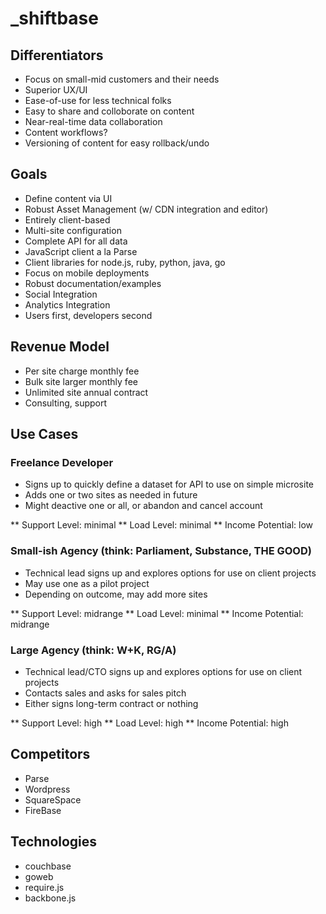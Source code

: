 # _shiftbase

## Differentiators

* Focus on small-mid customers and their needs
* Superior UX/UI
* Ease-of-use for less technical folks
* Easy to share and colloborate on content
* Near-real-time data collaboration
* Content workflows?
* Versioning of content for easy rollback/undo

## Goals

* Define content via UI
* Robust Asset Management (w/ CDN integration and editor)
* Entirely client-based
* Multi-site configuration
* Complete API for all data
* JavaScript client a la Parse
* Client libraries for node.js, ruby, python, java, go
* Focus on mobile deployments
* Robust documentation/examples
* Social Integration
* Analytics Integration
* Users first, developers second

## Revenue Model

* Per site charge monthly fee
* Bulk site larger monthly fee
* Unlimited site annual contract
* Consulting, support

## Use Cases

### Freelance Developer

* Signs up to quickly define a dataset for API to use on simple microsite
* Adds one or two sites as needed in future
* Might deactive one or all, or abandon and cancel account

** Support Level: minimal
** Load Level: minimal
** Income Potential: low

### Small-ish Agency (think: Parliament, Substance, THE GOOD)

* Technical lead signs up and explores options for use on client projects
* May use one as a pilot project
* Depending on outcome, may add more sites

** Support Level: midrange
** Load Level: minimal
** Income Potential: midrange

### Large Agency (think: W+K, RG/A)

* Technical lead/CTO signs up and explores options for use on client projects
* Contacts sales and asks for sales pitch
* Either signs long-term contract or nothing

** Support Level: high
** Load Level: high
** Income Potential: high

## Competitors

* Parse
* Wordpress
* SquareSpace
* FireBase

## Technologies

* couchbase
* goweb
* require.js
* backbone.js
